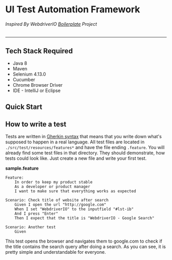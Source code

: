 # UI Test Automation Framework
###### _Inspired By WebdriverIO [Boilerplate](https://github.com/webdriverio/cucumber-boilerplate) Project_

***

## Tech Stack Required

- Java 8
- Maven
- Selenium 4.13.0
- Cucumber
- Chrome Browser Driver
- IDE - IntelliJ or Eclipse

## Quick Start


## How to write a test

Tests are written in [Gherkin syntax](https://cucumber.io/docs/gherkin/)
that means that you write down what's supposed to happen in a real language. All test files are located in
`./src/test/resources/features*` and have the file ending `.feature`. You will already find some test files in that
directory. They should demonstrate, how tests could look like. Just create a new file and write your first
test.

__sample.feature__
```gherkin
Feature:
    In order to keep my product stable
    As a developer or product manager
    I want to make sure that everything works as expected

Scenario: Check title of website after search
    Given I open the url "http://google.com"
    When I set "WebdriverIO" to the inputfield "#lst-ib"
    And I press "Enter"
    Then I expect that the title is "WebdriverIO - Google Search"

Scenario: Another test
    Given 

```

This test opens the browser and navigates them to google.com to check if the title contains the search
query after doing a search. As you can see, it is pretty simple and understandable for everyone.
